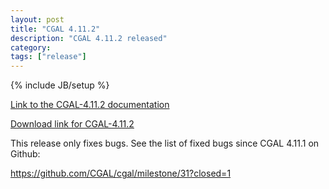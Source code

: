```yaml
---
layout: post
title: "CGAL 4.11.2"
description: "CGAL 4.11.2 released"
category: 
tags: ["release"]
---
```

{% include JB/setup %}

<a href="http://doc.cgal.org/4.11.2/Manual/index.html">Link to the
CGAL-4.11.2 documentation</a>

<a href="/download/4.11.2">Download link for CGAL-4.11.2</a>

  <p>This release only fixes bugs. See the list of fixed bugs since
  CGAL 4.11.1 on Github:</p>
  <p><a href="https://github.com/CGAL/cgal/milestone/31?closed=1">
    https://github.com/CGAL/cgal/milestone/31?closed=1
  </a></p>
